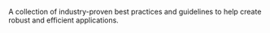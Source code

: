 A collection of industry-proven best practices and guidelines to help create robust and efficient applications.
